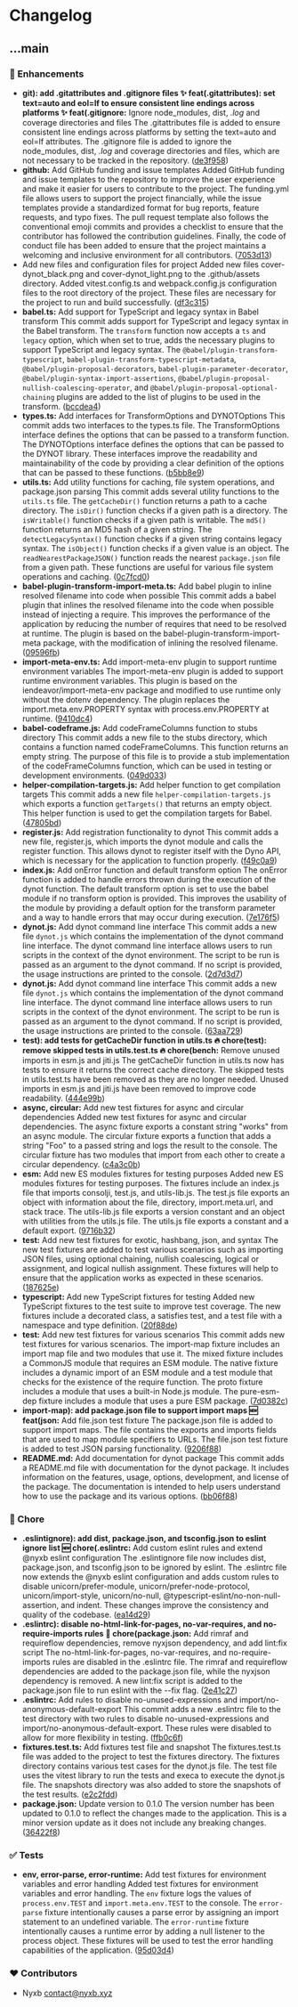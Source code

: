 # Changelog


## ...main


### 🚀 Enhancements

  - **git): add .gitattributes and .gitignore files ✨ feat(.gitattributes): set text=auto and eol=lf to ensure consistent line endings across platforms ✨ feat(.gitignore:** Ignore node_modules, dist, *.log* and coverage directories and files The .gitattributes file is added to ensure consistent line endings across platforms by setting the text=auto and eol=lf attributes. The .gitignore file is added to ignore the node_modules, dist, *.log* and coverage directories and files, which are not necessary to be tracked in the repository. ([de3f958](https://github.com/nyxblabs/dynot/commit/de3f958))
  - **github:** Add GitHub funding and issue templates Added GitHub funding and issue templates to the repository to improve the user experience and make it easier for users to contribute to the project. The funding.yml file allows users to support the project financially, while the issue templates provide a standardized format for bug reports, feature requests, and typo fixes. The pull request template also follows the conventional emoji commits and provides a checklist to ensure that the contributor has followed the contribution guidelines. Finally, the code of conduct file has been added to ensure that the project maintains a welcoming and inclusive environment for all contributors. ([7053d13](https://github.com/nyxblabs/dynot/commit/7053d13))
  - Add new files and configuration files for project Added new files cover-dynot_black.png and cover-dynot_light.png to the .github/assets directory. Added vitest.config.ts and webpack.config.js configuration files to the root directory of the project. These files are necessary for the project to run and build successfully. ([df3c315](https://github.com/nyxblabs/dynot/commit/df3c315))
  - **babel.ts:** Add support for TypeScript and legacy syntax in Babel transform This commit adds support for TypeScript and legacy syntax in the Babel transform. The `transform` function now accepts a `ts` and `legacy` option, which when set to true, adds the necessary plugins to support TypeScript and legacy syntax. The `@babel/plugin-transform-typescript`, `babel-plugin-transform-typescript-metadata`, `@babel/plugin-proposal-decorators`, `babel-plugin-parameter-decorator`, `@babel/plugin-syntax-import-assertions`, `@babel/plugin-proposal-nullish-coalescing-operator`, and `@babel/plugin-proposal-optional-chaining` plugins are added to the list of plugins to be used in the transform. ([bccdea4](https://github.com/nyxblabs/dynot/commit/bccdea4))
  - **types.ts:** Add interfaces for TransformOptions and DYNOTOptions This commit adds two interfaces to the types.ts file. The TransformOptions interface defines the options that can be passed to a transform function. The DYNOTOptions interface defines the options that can be passed to the DYNOT library. These interfaces improve the readability and maintainability of the code by providing a clear definition of the options that can be passed to these functions. ([b5bb8e9](https://github.com/nyxblabs/dynot/commit/b5bb8e9))
  - **utils.ts:** Add utility functions for caching, file system operations, and package.json parsing This commit adds several utility functions to the `utils.ts` file. The `getCacheDir()` function returns a path to a cache directory. The `isDir()` function checks if a given path is a directory. The `isWritable()` function checks if a given path is writable. The `md5()` function returns an MD5 hash of a given string. The `detectLegacySyntax()` function checks if a given string contains legacy syntax. The `isObject()` function checks if a given value is an object. The `readNearestPackageJSON()` function reads the nearest `package.json` file from a given path. These functions are useful for various file system operations and caching. ([0c7fcd0](https://github.com/nyxblabs/dynot/commit/0c7fcd0))
  - **babel-plugin-transform-import-meta.ts:** Add babel plugin to inline resolved filename into code when possible This commit adds a babel plugin that inlines the resolved filename into the code when possible instead of injecting a require. This improves the performance of the application by reducing the number of requires that need to be resolved at runtime. The plugin is based on the babel-plugin-transform-import-meta package, with the modification of inlining the resolved filename. ([09596fb](https://github.com/nyxblabs/dynot/commit/09596fb))
  - **import-meta-env.ts:** Add import-meta-env plugin to support runtime environment variables The import-meta-env plugin is added to support runtime environment variables. This plugin is based on the iendeavor/import-meta-env package and modified to use runtime only without the dotenv dependency. The plugin replaces the import.meta.env.PROPERTY syntax with process.env.PROPERTY at runtime. ([9410dc4](https://github.com/nyxblabs/dynot/commit/9410dc4))
  - **babel-codeframe.js:** Add codeFrameColumns function to stubs directory This commit adds a new file to the stubs directory, which contains a function named codeFrameColumns. This function returns an empty string. The purpose of this file is to provide a stub implementation of the codeFrameColumns function, which can be used in testing or development environments. ([049d033](https://github.com/nyxblabs/dynot/commit/049d033))
  - **helper-compilation-targets.js:** Add helper function to get compilation targets This commit adds a new file `helper-compilation-targets.js` which exports a function `getTargets()` that returns an empty object. This helper function is used to get the compilation targets for Babel. ([47805bd](https://github.com/nyxblabs/dynot/commit/47805bd))
  - **register.js:** Add registration functionality to dynot This commit adds a new file, register.js, which imports the dynot module and calls the register function. This allows dynot to register itself with the Dyno API, which is necessary for the application to function properly. ([f49c0a9](https://github.com/nyxblabs/dynot/commit/f49c0a9))
  - **index.js:** Add onError function and default transform option The onError function is added to handle errors thrown during the execution of the dynot function. The default transform option is set to use the babel module if no transform option is provided. This improves the usability of the module by providing a default option for the transform parameter and a way to handle errors that may occur during execution. ([7e176f5](https://github.com/nyxblabs/dynot/commit/7e176f5))
  - **dynot.js:** Add dynot command line interface This commit adds a new file `dynot.js` which contains the implementation of the dynot command line interface. The dynot command line interface allows users to run scripts in the context of the dynot environment. The script to be run is passed as an argument to the dynot command. If no script is provided, the usage instructions are printed to the console. ([2d7d3d7](https://github.com/nyxblabs/dynot/commit/2d7d3d7))
  - **dynot.js:** Add dynot command line interface This commit adds a new file `dynot.js` which contains the implementation of the dynot command line interface. The dynot command line interface allows users to run scripts in the context of the dynot environment. The script to be run is passed as an argument to the dynot command. If no script is provided, the usage instructions are printed to the console. ([63aa729](https://github.com/nyxblabs/dynot/commit/63aa729))
  - **test): add tests for getCacheDir function in utils.ts 🔥 chore(test): remove skipped tests in utils.test.ts 🔥 chore(bench:** Remove unused imports in esm.js and jiti.js The getCacheDir function in utils.ts now has tests to ensure it returns the correct cache directory. The skipped tests in utils.test.ts have been removed as they are no longer needed. Unused imports in esm.js and jiti.js have been removed to improve code readability. ([444e99b](https://github.com/nyxblabs/dynot/commit/444e99b))
  - **async, circular:** Add new test fixtures for async and circular dependencies Added new test fixtures for async and circular dependencies. The async fixture exports a constant string "works" from an async module. The circular fixture exports a function that adds a string "Foo" to a passed string and logs the result to the console. The circular fixture has two modules that import from each other to create a circular dependency. ([c4a3c0b](https://github.com/nyxblabs/dynot/commit/c4a3c0b))
  - **esm:** Add new ES modules fixtures for testing purposes Added new ES modules fixtures for testing purposes. The fixtures include an index.js file that imports consolji, test.js, and utils-lib.js. The test.js file exports an object with information about the file, directory, import.meta.url, and stack trace. The utils-lib.js file exports a version constant and an object with utilities from the utils.js file. The utils.js file exports a constant and a default export. ([9716b32](https://github.com/nyxblabs/dynot/commit/9716b32))
  - **test:** Add new test fixtures for exotic, hashbang, json, and syntax The new test fixtures are added to test various scenarios such as importing JSON files, using optional chaining, nullish coalescing, logical or assignment, and logical nullish assignment. These fixtures will help to ensure that the application works as expected in these scenarios. ([187625e](https://github.com/nyxblabs/dynot/commit/187625e))
  - **typescript:** Add new TypeScript fixtures for testing Added new TypeScript fixtures to the test suite to improve test coverage. The new fixtures include a decorated class, a satisfies test, and a test file with a namespace and type definition. ([20f88de](https://github.com/nyxblabs/dynot/commit/20f88de))
  - **test:** Add new test fixtures for various scenarios This commit adds new test fixtures for various scenarios. The import-map fixture includes an import map file and two modules that use it. The mixed fixture includes a CommonJS module that requires an ESM module. The native fixture includes a dynamic import of an ESM module and a test module that checks for the existence of the require function. The proto fixture includes a module that uses a built-in Node.js module. The pure-esm-dep fixture includes a module that uses a pure ESM package. ([7d0382c](https://github.com/nyxblabs/dynot/commit/7d0382c))
  - **import-map): add package.json file to support import maps 🆕 feat(json:** Add file.json test fixture The package.json file is added to support import maps. The file contains the exports and imports fields that are used to map module specifiers to URLs. The file.json test fixture is added to test JSON parsing functionality. ([9206f88](https://github.com/nyxblabs/dynot/commit/9206f88))
  - **README.md:** Add documentation for dynot package This commit adds a README.md file with documentation for the dynot package. It includes information on the features, usage, options, development, and license of the package. The documentation is intended to help users understand how to use the package and its various options. ([bb06f88](https://github.com/nyxblabs/dynot/commit/bb06f88))

### 🏡 Chore

  - **.eslintignore): add dist, package.json, and tsconfig.json to eslint ignore list 🆕 chore(.eslintrc:** Add custom eslint rules and extend @nyxb eslint configuration The .eslintignore file now includes dist, package.json, and tsconfig.json to be ignored by eslint. The .eslintrc file now extends the @nyxb eslint configuration and adds custom rules to disable unicorn/prefer-module, unicorn/prefer-node-protocol, unicorn/import-style, unicorn/no-null, @typescript-eslint/no-non-null-assertion, and indent. These changes improve the consistency and quality of the codebase. ([ea14d29](https://github.com/nyxblabs/dynot/commit/ea14d29))
  - **.eslintrc): disable no-html-link-for-pages, no-var-requires, and no-require-imports rules 🔧 chore(package.json:** Add rimraf and requireflow dependencies, remove nyxjson dependency, and add lint:fix script The no-html-link-for-pages, no-var-requires, and no-require-imports rules are disabled in the .eslintrc file. The rimraf and requireflow dependencies are added to the package.json file, while the nyxjson dependency is removed. A new lint:fix script is added to the package.json file to run eslint with the --fix flag. ([2e41c27](https://github.com/nyxblabs/dynot/commit/2e41c27))
  - **.eslintrc:** Add rules to disable no-unused-expressions and import/no-anonymous-default-export This commit adds a new .eslintrc file to the test directory with two rules to disable no-unused-expressions and import/no-anonymous-default-export. These rules were disabled to allow for more flexibility in testing. ([ffb0c6f](https://github.com/nyxblabs/dynot/commit/ffb0c6f))
  - **fixtures.test.ts:** Add fixtures test file and snapshot The fixtures.test.ts file was added to the project to test the fixtures directory. The fixtures directory contains various test cases for the dynot.js file. The test file uses the vitest library to run the tests and execa to execute the dynot.js file. The snapshots directory was also added to store the snapshots of the test results. ([e2c2fdd](https://github.com/nyxblabs/dynot/commit/e2c2fdd))
  - **package.json:** Update version to 0.1.0 The version number has been updated to 0.1.0 to reflect the changes made to the application. This is a minor version update as it does not include any breaking changes. ([36422f8](https://github.com/nyxblabs/dynot/commit/36422f8))

### ✅ Tests

  - **env, error-parse, error-runtime:** Add test fixtures for environment variables and error handling Added test fixtures for environment variables and error handling. The `env` fixture logs the values of `process.env.TEST` and `import.meta.env.TEST` to the console. The `error-parse` fixture intentionally causes a parse error by assigning an import statement to an undefined variable. The `error-runtime` fixture intentionally causes a runtime error by adding a null listener to the process object. These fixtures will be used to test the error handling capabilities of the application. ([95d03d4](https://github.com/nyxblabs/dynot/commit/95d03d4))

### ❤️  Contributors

- Nyxb <contact@nyxb.xyz>

